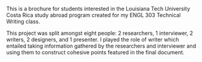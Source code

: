 This is a brochure for students interested in the Louisiana Tech University Costa Rica study abroad program created for my ENGL 303 Technical Writing class.

This project was split amongst eight people: 2 researchers, 1 interviewer, 2 writers, 2 designers, and 1 presenter. I played the role of writer which entailed taking information gathered by the researchers and interviewer and using them to construct cohesive points featured in the final document.
